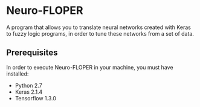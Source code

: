 # Neuro-FLOPER
A program that allows you to translate neural networks created with Keras to fuzzy logic programs, in order to tune these networks from a set of data. 
## Prerequisites
In order to execute Neuro-FLOPER in your machine, you must have installed:
* Python 2.7
* Keras 2.1.4
* Tensorflow 1.3.0
